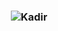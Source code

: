 <h3 align="center"Software Developer and Electronic Technician in Turkey</h3>
<img src="https://readme-typing-svg.herokuapp.com?size=20&width=1024&lines=Hi!+I'm+Kadir.+I'm+interested+in+software." alt="Kadir" />
